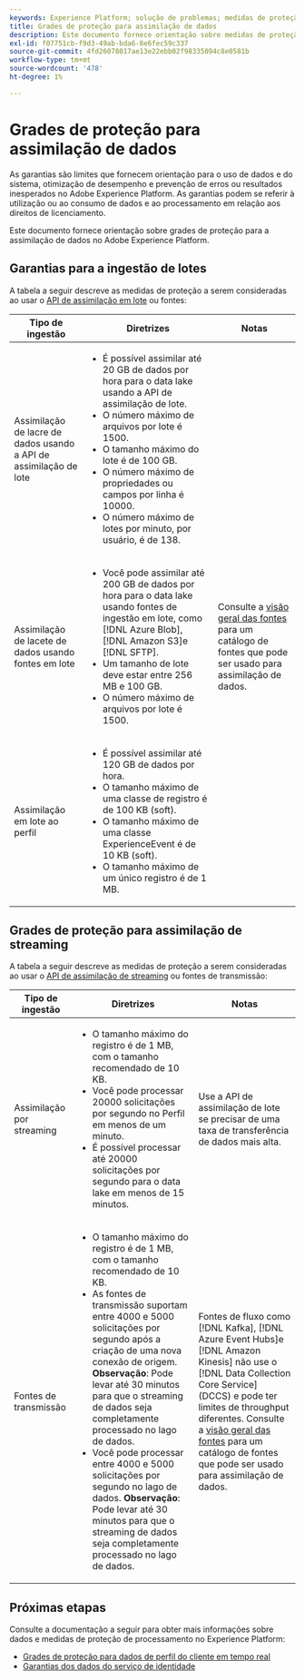 ```yaml
---
keywords: Experience Platform; solução de problemas; medidas de proteção; diretrizes;
title: Grades de proteção para assimilação de dados
description: Este documento fornece orientação sobre medidas de proteção para a assimilação de dados no Adobe Experience Platform
exl-id: f07751cb-f9d3-49ab-bda6-8e6fec59c337
source-git-commit: 4fd26078017ae13e22ebb02f98335094c8e0581b
workflow-type: tm+mt
source-wordcount: '478'
ht-degree: 1%

---
```


# Grades de proteção para assimilação de dados

As garantias são limites que fornecem orientação para o uso de dados e do sistema, otimização de desempenho e prevenção de erros ou resultados inesperados no Adobe Experience Platform. As garantias podem se referir à utilização ou ao consumo de dados e ao processamento em relação aos direitos de licenciamento.

Este documento fornece orientação sobre grades de proteção para a assimilação de dados no Adobe Experience Platform.

## Garantias para a ingestão de lotes

A tabela a seguir descreve as medidas de proteção a serem consideradas ao usar o [API de assimilação em lote](./batch-ingestion/overview.md) ou fontes:

| Tipo de ingestão | Diretrizes | Notas |
| --- | --- | --- |
| Assimilação de lacre de dados usando a API de assimilação de lote | <ul><li>É possível assimilar até 20 GB de dados por hora para o data lake usando a API de assimilação de lote.</li><li>O número máximo de arquivos por lote é 1500.</li><li>O tamanho máximo do lote é de 100 GB.</li><li>O número máximo de propriedades ou campos por linha é 10000.</li><li>O número máximo de lotes por minuto, por usuário, é de 138.</li></ul> |
| Assimilação de lacete de dados usando fontes em lote | <ul><li>Você pode assimilar até 200 GB de dados por hora para o data lake usando fontes de ingestão em lote, como [!DNL Azure Blob], [!DNL Amazon S3]e [!DNL SFTP].</li><li>Um tamanho de lote deve estar entre 256 MB e 100 GB.</li><li>O número máximo de arquivos por lote é 1500.</li></ul> | Consulte a [visão geral das fontes](../sources/home.md) para um catálogo de fontes que pode ser usado para assimilação de dados. |
| Assimilação em lote ao perfil | <ul><li>É possível assimilar até 120 GB de dados por hora.</li><li>O tamanho máximo de uma classe de registro é de 100 KB (soft).</li><li>O tamanho máximo de uma classe ExperienceEvent é de 10 KB (soft).</li><li>O tamanho máximo de um único registro é de 1 MB.</li></ul> |

## Grades de proteção para assimilação de streaming

A tabela a seguir descreve as medidas de proteção a serem consideradas ao usar o [API de assimilação de streaming](./streaming-ingestion/overview.md) ou fontes de transmissão:

| Tipo de ingestão | Diretrizes | Notas |
| --- | --- | --- |
| Assimilação por streaming | <ul><li>O tamanho máximo do registro é de 1 MB, com o tamanho recomendado de 10 KB.</li><li>Você pode processar 20000 solicitações por segundo no Perfil em menos de um minuto.</li><li>É possível processar até 20000 solicitações por segundo para o data lake em menos de 15 minutos.</li></ul> | Use a API de assimilação de lote se precisar de uma taxa de transferência de dados mais alta. |
| Fontes de transmissão | <ul><li>O tamanho máximo do registro é de 1 MB, com o tamanho recomendado de 10 KB.</li><li>As fontes de transmissão suportam entre 4000 e 5000 solicitações por segundo após a criação de uma nova conexão de origem. **Observação**: Pode levar até 30 minutos para que o streaming de dados seja completamente processado no lago de dados.</li><li>Você pode processar entre 4000 e 5000 solicitações por segundo no lago de dados. **Observação**: Pode levar até 30 minutos para que o streaming de dados seja completamente processado no lago de dados.</li></ul> | Fontes de fluxo como [!DNL Kafka], [!DNL Azure Event Hubs]e [!DNL Amazon Kinesis] não use o [!DNL Data Collection Core Service] (DCCS) e pode ter limites de throughput diferentes. Consulte a [visão geral das fontes](../sources/home.md) para um catálogo de fontes que pode ser usado para assimilação de dados. |

## Próximas etapas

Consulte a documentação a seguir para obter mais informações sobre dados e medidas de proteção de processamento no Experience Platform:

* [Grades de proteção para dados de perfil do cliente em tempo real](../profile/guardrails.md)
* [Garantias dos dados do serviço de identidade](../identity-service/guardrails.md)
